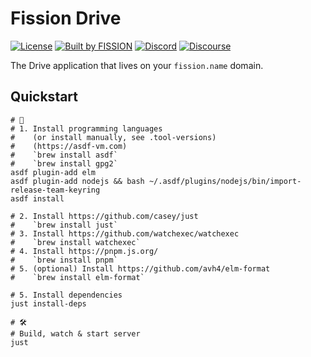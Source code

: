 # Fission Drive

[![License](https://img.shields.io/badge/License-Apache%202.0-blue.svg)](https://github.com/fission-suite/drive/blob/master/LICENSE)
[![Built by FISSION](https://img.shields.io/badge/⌘-Built_by_FISSION-purple.svg)](https://fission.codes)
[![Discord](https://img.shields.io/discord/478735028319158273.svg)](https://discord.gg/zAQBDEq)
[![Discourse](https://img.shields.io/discourse/https/talk.fission.codes/topics)](https://talk.fission.codes)

The Drive application that lives on your `fission.name` domain.


## Quickstart

```shell
# 🍱
# 1. Install programming languages
#    (or install manually, see .tool-versions)
#    (https://asdf-vm.com)
#    `brew install asdf`
#    `brew install gpg2`
asdf plugin-add elm
asdf plugin-add nodejs && bash ~/.asdf/plugins/nodejs/bin/import-release-team-keyring
asdf install

# 2. Install https://github.com/casey/just
#    `brew install just`
# 3. Install https://github.com/watchexec/watchexec
#    `brew install watchexec`
# 4. Install https://pnpm.js.org/
#    `brew install pnpm`
# 5. (optional) Install https://github.com/avh4/elm-format
#    `brew install elm-format`

# 5. Install dependencies
just install-deps

# 🛠
# Build, watch & start server
just
```
